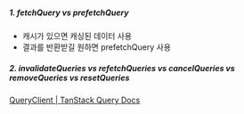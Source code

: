 
##### 1. fetchQuery vs prefetchQuery

- 캐시가 있으면 캐싱된 데이터 사용
- 결과를 반환받길 원하면 prefetchQuery 사용


##### 2. invalidateQueries vs refetchQueries vs cancelQueries vs removeQueries vs resetQueries




[QueryClient | TanStack Query Docs](https://tanstack.com/query/v5/docs/reference/QueryClient)